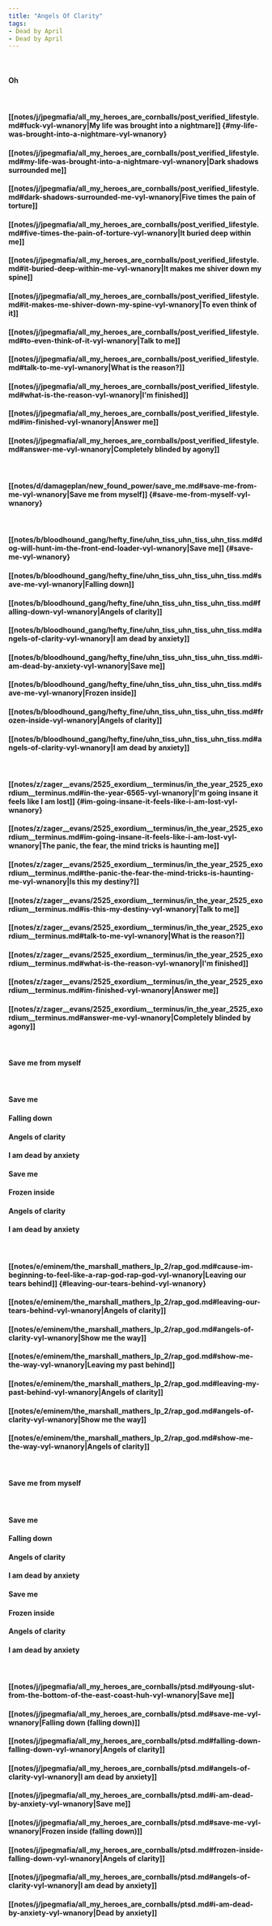 ```yaml
---
title: "Angels Of Clarity"
tags:
- Dead by April
- Dead by April
---
```

&nbsp;
#### Oh
&nbsp;
#### [[notes/j/jpegmafia/all_my_heroes_are_cornballs/post_verified_lifestyle.md#fuck-vyl-wnanory|My life was brought into a nightmare]] {#my-life-was-brought-into-a-nightmare-vyl-wnanory}
#### [[notes/j/jpegmafia/all_my_heroes_are_cornballs/post_verified_lifestyle.md#my-life-was-brought-into-a-nightmare-vyl-wnanory|Dark shadows surrounded me]]
#### [[notes/j/jpegmafia/all_my_heroes_are_cornballs/post_verified_lifestyle.md#dark-shadows-surrounded-me-vyl-wnanory|Five times the pain of torture]]
#### [[notes/j/jpegmafia/all_my_heroes_are_cornballs/post_verified_lifestyle.md#five-times-the-pain-of-torture-vyl-wnanory|It buried deep within me]]
#### [[notes/j/jpegmafia/all_my_heroes_are_cornballs/post_verified_lifestyle.md#it-buried-deep-within-me-vyl-wnanory|It makes me shiver down my spine]]
#### [[notes/j/jpegmafia/all_my_heroes_are_cornballs/post_verified_lifestyle.md#it-makes-me-shiver-down-my-spine-vyl-wnanory|To even think of it]]
#### [[notes/j/jpegmafia/all_my_heroes_are_cornballs/post_verified_lifestyle.md#to-even-think-of-it-vyl-wnanory|Talk to me]]
#### [[notes/j/jpegmafia/all_my_heroes_are_cornballs/post_verified_lifestyle.md#talk-to-me-vyl-wnanory|What is the reason?]]
#### [[notes/j/jpegmafia/all_my_heroes_are_cornballs/post_verified_lifestyle.md#what-is-the-reason-vyl-wnanory|I'm finished]]
#### [[notes/j/jpegmafia/all_my_heroes_are_cornballs/post_verified_lifestyle.md#im-finished-vyl-wnanory|Answer me]]
#### [[notes/j/jpegmafia/all_my_heroes_are_cornballs/post_verified_lifestyle.md#answer-me-vyl-wnanory|Completely blinded by agony]]
&nbsp;
#### [[notes/d/damageplan/new_found_power/save_me.md#save-me-from-me-vyl-wnanory|Save me from myself]] {#save-me-from-myself-vyl-wnanory}
&nbsp;
#### [[notes/b/bloodhound_gang/hefty_fine/uhn_tiss_uhn_tiss_uhn_tiss.md#dog-will-hunt-im-the-front-end-loader-vyl-wnanory|Save me]] {#save-me-vyl-wnanory}
#### [[notes/b/bloodhound_gang/hefty_fine/uhn_tiss_uhn_tiss_uhn_tiss.md#save-me-vyl-wnanory|Falling down]]
#### [[notes/b/bloodhound_gang/hefty_fine/uhn_tiss_uhn_tiss_uhn_tiss.md#falling-down-vyl-wnanory|Angels of clarity]]
#### [[notes/b/bloodhound_gang/hefty_fine/uhn_tiss_uhn_tiss_uhn_tiss.md#angels-of-clarity-vyl-wnanory|I am dead by anxiety]]
#### [[notes/b/bloodhound_gang/hefty_fine/uhn_tiss_uhn_tiss_uhn_tiss.md#i-am-dead-by-anxiety-vyl-wnanory|Save me]]
#### [[notes/b/bloodhound_gang/hefty_fine/uhn_tiss_uhn_tiss_uhn_tiss.md#save-me-vyl-wnanory|Frozen inside]]
#### [[notes/b/bloodhound_gang/hefty_fine/uhn_tiss_uhn_tiss_uhn_tiss.md#frozen-inside-vyl-wnanory|Angels of clarity]]
#### [[notes/b/bloodhound_gang/hefty_fine/uhn_tiss_uhn_tiss_uhn_tiss.md#angels-of-clarity-vyl-wnanory|I am dead by anxiety]]
&nbsp;
#### [[notes/z/zager__evans/2525_exordium__terminus/in_the_year_2525_exordium__terminus.md#in-the-year-6565-vyl-wnanory|I'm going insane it feels like I am lost]] {#im-going-insane-it-feels-like-i-am-lost-vyl-wnanory}
#### [[notes/z/zager__evans/2525_exordium__terminus/in_the_year_2525_exordium__terminus.md#im-going-insane-it-feels-like-i-am-lost-vyl-wnanory|The panic, the fear, the mind tricks is haunting me]]
#### [[notes/z/zager__evans/2525_exordium__terminus/in_the_year_2525_exordium__terminus.md#the-panic-the-fear-the-mind-tricks-is-haunting-me-vyl-wnanory|Is this my destiny?]]
#### [[notes/z/zager__evans/2525_exordium__terminus/in_the_year_2525_exordium__terminus.md#is-this-my-destiny-vyl-wnanory|Talk to me]]
#### [[notes/z/zager__evans/2525_exordium__terminus/in_the_year_2525_exordium__terminus.md#talk-to-me-vyl-wnanory|What is the reason?]]
#### [[notes/z/zager__evans/2525_exordium__terminus/in_the_year_2525_exordium__terminus.md#what-is-the-reason-vyl-wnanory|I'm finished]]
#### [[notes/z/zager__evans/2525_exordium__terminus/in_the_year_2525_exordium__terminus.md#im-finished-vyl-wnanory|Answer me]]
#### [[notes/z/zager__evans/2525_exordium__terminus/in_the_year_2525_exordium__terminus.md#answer-me-vyl-wnanory|Completely blinded by agony]]
&nbsp;
#### Save me from myself
&nbsp;
#### Save me
#### Falling down
#### Angels of clarity
#### I am dead by anxiety
#### Save me
#### Frozen inside
#### Angels of clarity
#### I am dead by anxiety
&nbsp;
#### [[notes/e/eminem/the_marshall_mathers_lp_2/rap_god.md#cause-im-beginning-to-feel-like-a-rap-god-rap-god-vyl-wnanory|Leaving our tears behind]] {#leaving-our-tears-behind-vyl-wnanory}
#### [[notes/e/eminem/the_marshall_mathers_lp_2/rap_god.md#leaving-our-tears-behind-vyl-wnanory|Angels of clarity]]
#### [[notes/e/eminem/the_marshall_mathers_lp_2/rap_god.md#angels-of-clarity-vyl-wnanory|Show me the way]]
#### [[notes/e/eminem/the_marshall_mathers_lp_2/rap_god.md#show-me-the-way-vyl-wnanory|Leaving my past behind]]
#### [[notes/e/eminem/the_marshall_mathers_lp_2/rap_god.md#leaving-my-past-behind-vyl-wnanory|Angels of clarity]]
#### [[notes/e/eminem/the_marshall_mathers_lp_2/rap_god.md#angels-of-clarity-vyl-wnanory|Show me the way]]
#### [[notes/e/eminem/the_marshall_mathers_lp_2/rap_god.md#show-me-the-way-vyl-wnanory|Angels of clarity]]
&nbsp;
#### Save me from myself
&nbsp;
#### Save me
#### Falling down
#### Angels of clarity
#### I am dead by anxiety
#### Save me
#### Frozen inside
#### Angels of clarity
#### I am dead by anxiety
&nbsp;
#### [[notes/j/jpegmafia/all_my_heroes_are_cornballs/ptsd.md#young-slut-from-the-bottom-of-the-east-coast-huh-vyl-wnanory|Save me]]
#### [[notes/j/jpegmafia/all_my_heroes_are_cornballs/ptsd.md#save-me-vyl-wnanory|Falling down (falling down)]]
#### [[notes/j/jpegmafia/all_my_heroes_are_cornballs/ptsd.md#falling-down-falling-down-vyl-wnanory|Angels of clarity]]
#### [[notes/j/jpegmafia/all_my_heroes_are_cornballs/ptsd.md#angels-of-clarity-vyl-wnanory|I am dead by anxiety]]
#### [[notes/j/jpegmafia/all_my_heroes_are_cornballs/ptsd.md#i-am-dead-by-anxiety-vyl-wnanory|Save me]]
#### [[notes/j/jpegmafia/all_my_heroes_are_cornballs/ptsd.md#save-me-vyl-wnanory|Frozen inside (falling down)]]
#### [[notes/j/jpegmafia/all_my_heroes_are_cornballs/ptsd.md#frozen-inside-falling-down-vyl-wnanory|Angels of clarity]]
#### [[notes/j/jpegmafia/all_my_heroes_are_cornballs/ptsd.md#angels-of-clarity-vyl-wnanory|I am dead by anxiety]]
#### [[notes/j/jpegmafia/all_my_heroes_are_cornballs/ptsd.md#i-am-dead-by-anxiety-vyl-wnanory|Dead by anxiety]]

